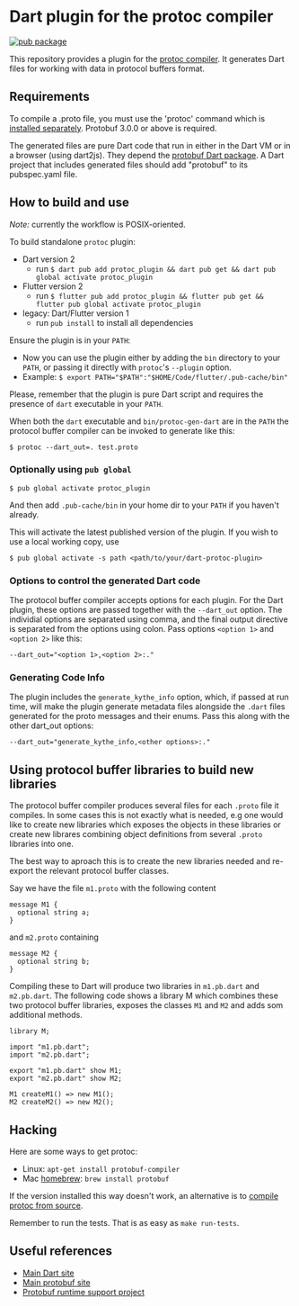 # Dart plugin for the protoc compiler

[![pub package](https://img.shields.io/pub/v/protoc_plugin.svg)](https://pub.dev/packages/protoc_plugin)

This repository provides a plugin for the [protoc
compiler](https://developers.google.com/protocol-buffers/docs/cpptutorial#compiling-your-protocol-buffers).
It generates Dart files for working with data in protocol buffers format.

Requirements
------------

To compile a .proto file, you must use the 'protoc' command which is [installed
separately](https://developers.google.com/protocol-buffers/docs/downloads).
Protobuf 3.0.0 or above is required.

The generated files are pure Dart code that run in either in the Dart VM or in a
browser (using dart2js). They depend the [protobuf Dart
package](https://pub.dev/packages/protobuf). A Dart project that
includes generated files should add "protobuf" to its pubspec.yaml file.


How to build and use
--------------------

*Note:* currently the workflow is POSIX-oriented.

To build standalone `protoc` plugin:
- Dart version 2
  - run `$ dart pub add protoc_plugin && dart pub get && dart pub global activate protoc_plugin`
- Flutter version 2
  - run `$ flutter pub add protoc_plugin && flutter pub get && flutter pub global activate protoc_plugin`
- legacy: Dart/Flutter version 1
  - run `pub install` to install all dependencies

Ensure the plugin is in your `PATH`:
- Now you can use the plugin either by adding the `bin` directory to your `PATH`,
  or passing it directly with `protoc`'s `--plugin` option.
- Example: `$ export PATH="$PATH":"$HOME/Code/flutter/.pub-cache/bin"`

Please, remember that the plugin is pure Dart script and requires the presence
of `dart` executable in your `PATH`.

When both the `dart` executable and `bin/protoc-gen-dart` are in the
`PATH` the protocol buffer compiler can be invoked to generate like this:

    $ protoc --dart_out=. test.proto

### Optionally using `pub global`

    $ pub global activate protoc_plugin

And then add `.pub-cache/bin` in your home dir to your `PATH` if you haven't already.

This will activate the latest published version of the plugin. If you wish to use a
local working copy, use

    $ pub global activate -s path <path/to/your/dart-protoc-plugin>


### Options to control the generated Dart code

The protocol buffer compiler accepts options for each plugin. For the
Dart plugin, these options are passed together with the `--dart_out`
option. The individial options are separated using comma, and the
final output directive is separated from the options using colon. Pass
options `<option 1>` and `<option 2>` like this:

    --dart_out="<option 1>,<option 2>:."

 ### Generating Code Info

The plugin includes the `generate_kythe_info` option, which, if passed at run
time, will make the plugin generate metadata files alongside the `.dart` files
generated for the proto messages and their enums. Pass this along with the other
dart_out options:

    --dart_out="generate_kythe_info,<other options>:."

Using protocol buffer libraries to build new libraries
------------------------------------------------------

The protocol buffer compiler produces several files for each `.proto` file
it compiles. In some cases this is not exactly what is needed, e.g one
would like to create new libraries which exposes the objects in these
libraries or create new librares combining object definitions from
several `.proto` libraries into one.

The best way to aproach this is to create the new libraries needed and
re-export the relevant protocol buffer classes.

Say we have the file `m1.proto` with the following content

    message M1 {
      optional string a;
    }

and `m2.proto` containing

    message M2 {
      optional string b;
    }

Compiling these to Dart will produce two libraries in `m1.pb.dart` and
`m2.pb.dart`. The following code shows a library M which combines
these two protocol buffer libraries, exposes the classes `M1` and `M2` and
adds som additional methods.

    library M;

    import "m1.pb.dart";
    import "m2.pb.dart";

    export "m1.pb.dart" show M1;
    export "m2.pb.dart" show M2;

    M1 createM1() => new M1();
    M2 createM2() => new M2();

Hacking
-------

Here are some ways to get protoc:

* Linux: `apt-get install protobuf-compiler`
* Mac [homebrew](https://brew.sh/): `brew install protobuf`

If the version installed this way doesn't work, an alternative is to
[compile protoc from source](https://developers.google.com/protocol-buffers/docs/downloads).

Remember to run the tests. That is as easy as `make run-tests`.

Useful references
-----------------

* [Main Dart site](https://dart.dev)
* [Main protobuf site](https://github.com/protocolbuffers/protobuf)
* [Protobuf runtime support project](https://github.com/google/protobuf.dart)
